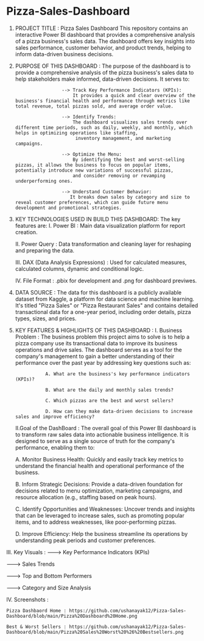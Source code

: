 # Pizza-Sales-Dashboard

1. PROJECT TITLE :
Pizza Sales Dashboard
This repository contains an interactive Power BI dashboard that provides a comprehensive analysis of a pizza business's sales data.
The dashboard offers key insights into sales performance, customer behavior, and product trends, helping to inform data-driven business decisions.

3. PURPOSE OF THIS DASHBOARD :
   The purpose of the dashboard is to provide a comprehensive analysis of the pizza business's sales data to help stakeholders make informed, data-driven decisions. It serves to:
                        
                        --> Track Key Performance Indicators (KPIs): 
                            It provides a quick and clear overview of the business's financial health and performance through metrics like total revenue, total pizzas sold, and average order value.
                            
                        --> Identify Trends: 
                            The dashboard visualizes sales trends over different time periods, such as daily, weekly, and monthly, which helps in optimizing operations like staffing, 
                             inventory management, and marketing campaigns.
                             
                        --> Optimize the Menu: 
                            By identifying the best and worst-selling pizzas, it allows the business to focus on popular items, potentially introduce new variations of successful pizzas,
                            and consider removing or revamping underperforming ones.
                            
                        --> Understand Customer Behavior:
                           It breaks down sales by category and size to reveal customer preferences, which can guide future menu development and promotional strategies.

3. KEY TECHNOLOGIES USED IN BUILD THIS DASHBOARD:
    The key features are:
    I.  Power BI : Main data visualization platform for report creation.
                       
    II. Power Query : Data transformation and cleaning layer for reshaping and preparing the data.
                       
    III. DAX (Data Analysis Expressions) : Used for calculated measures, calculated columns, dynamic and conditional logic.
                       
     IV.  File Format : .pbix for development and .png for dashboard previwes.

5. DATA SOURCE :
   The data for this dashboard is a publicly available dataset from Kaggle, a platform for data  science and machine learning.
   It's titled "Pizza Sales" or "Pizza Restaurant Sales" and contains detailed transactional data for a one-year period, including order details, pizza types, sizes, and prices.

6. KEY FEATURES & HIGHLIGHTS OF THIS DASHBOARD :
   I. Business Problem :
      The business problem this project aims to solve is to help a pizza company use its transactional data to improve its business operations and drive sales.
      The dashboard serves as a tool for the company's management to gain a better understanding of their performance over the past year by addressing key questions such as:
   
                  A. What are the business's key performance indicators (KPIs)?
   
                  B. What are the daily and monthly sales trends?
   
                  C. Which pizzas are the best and worst sellers?
   
                  D. How can they make data-driven decisions to increase sales and improve efficiency?
   
   II.Goal of the DashBoard :
       The overall goal of this Power BI dashboard is to transform raw sales data into actionable business intelligence.
       It is designed to serve as a single source of truth for the company's performance, enabling them to:

   A. Monitor Business Health: Quickly and easily track key metrics to understand the financial health and operational performance of the business.
   
   B. Inform Strategic Decisions: Provide a data-driven foundation for decisions related to menu optimization, marketing campaigns,
      and resource allocation (e.g., staffing based on  peak hours).
   
   C. Identify Opportunities and Weaknesses: Uncover trends and insights that can be leveraged to increase sales, such as promoting popular items,
      and to address weaknesses, like poor-performing pizzas.
   
   D. Improve Efficiency: Help the business streamline its operations by understanding peak periods and customer preferences.

III. Key Visuals :
 ---> Key Performance Indicators (KPIs)
                         
 ---> Sales Trends
                         
  ---> Top and Bottom Performers
                         
  ---> Category and Size Analysis

IV. Screenshots :

    Pizza Dashbaord Home : https://github.com/ushanayak12/Pizza-Sales-Dashboard/blob/main/Pizza%20Dashboard%20Home.png
    
    Best & Worst Sellers : https://github.com/ushanayak12/Pizza-Sales-Dashboard/blob/main/Pizza%20Sales%20Worst%20%26%20Bestsellers.png

   
   
      
   
    
   
   
   










